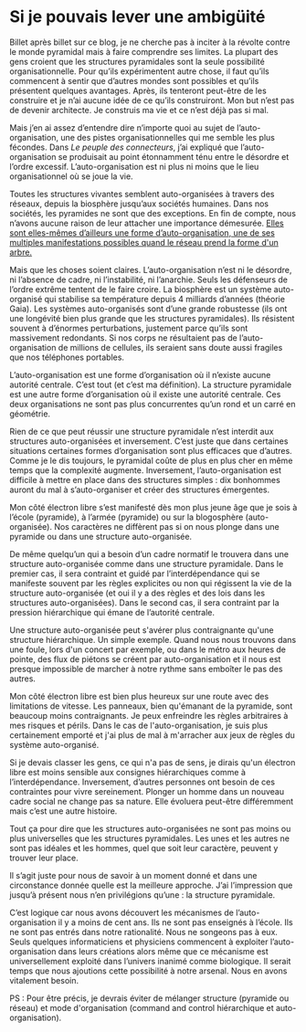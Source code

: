# Si je pouvais lever une ambigüité

Billet après billet sur ce blog, je ne cherche pas à inciter à la révolte contre le monde pyramidal mais à faire comprendre ses limites. La plupart des gens croient que les structures pyramidales sont la seule possibilité organisationnelle. Pour qu’ils expérimentent autre chose, il faut qu’ils commencent à sentir que d’autres mondes sont possibles et qu’ils présentent quelques avantages. Après, ils tenteront peut-être de les construire et je n’ai aucune idée de ce qu’ils construiront. Mon but n’est pas de devenir architecte. Je construis ma vie et ce n’est déjà pas si mal.

Mais j’en ai assez d’entendre dire n’importe quoi au sujet de l’auto-organisation, une des pistes organisationnelles qui me semble les plus fécondes. Dans *Le peuple des connecteurs*, j’ai expliqué que l’auto-organisation se produisait au point étonnamment ténu entre le désordre et l’ordre excessif. L’auto-organisation est ni plus ni moins que le lieu organisationnel où se joue la vie.

Toutes les structures vivantes semblent auto-organisées à travers des réseaux, depuis la biosphère jusqu’aux sociétés humaines. Dans nos sociétés, les pyramides ne sont que des exceptions. En fin de compte, nous n’avons aucune raison de leur attacher une importance démesurée. [Elles sont elles-mêmes d’ailleurs une forme d’auto-organisation, une de ses multiples manifestations possibles quand le réseau prend la forme d'un arbre.](http://blog.tcrouzet.com/2008/09/10/la-pyramide-est-elle-auto-organisee/)

Mais que les choses soient claires. L’auto-organisation n’est ni le désordre, ni l’absence de cadre, ni l’instabilité, ni l’anarchie. Seuls les défenseurs de l’ordre extrême tentent de le faire croire. La biosphère est un système auto-organisé qui stabilise sa température depuis 4 milliards d’années (théorie Gaia). Les systèmes auto-organisés sont d’une grande robustesse (ils ont une longévité bien plus grande que les structures pyramidales). Ils résistent souvent à d’énormes perturbations, justement parce qu’ils sont massivement redondants. Si nos corps ne résultaient pas de l’auto-organisation de millions de cellules, ils seraient sans doute aussi fragiles que nos téléphones portables.

L’auto-organisation est une forme d’organisation où il n’existe aucune autorité centrale. C’est tout (et c’est ma définition). La structure pyramidale est une autre forme d’organisation où il existe une autorité centrale. Ces deux organisations ne sont pas plus concurrentes qu’un rond et un carré en géométrie.

Rien de ce que peut réussir une structure pyramidale n’est interdit aux structures auto-organisées et inversement. C’est juste que dans certaines situations certaines formes d’organisation sont plus efficaces que d’autres. Comme je le dis toujours, le pyramidal coûte de plus en plus cher en même temps que la complexité augmente. Inversement, l’auto-organisation est difficile à mettre en place dans des structures simples : dix bonhommes auront du mal à s’auto-organiser et créer des structures émergentes.

Mon côté électron libre s’est manifesté dès mon plus jeune âge que je sois à l’école (pyramide), à l’armée (pyramide) ou sur la blogosphère (auto-organisée). Nos caractères ne diffèrent pas si on nous plonge dans une pyramide ou dans une structure auto-organisée.

De même quelqu’un qui a besoin d’un cadre normatif le trouvera dans une structure auto-organisée comme dans une structure pyramidale. Dans le premier cas, il sera contraint et guidé par l’interdépendance qui se manifeste souvent par les règles explicites ou non qui régissent la vie de la structure auto-organisée (et oui il y a des règles et des lois dans les structures auto-organisées). Dans le second cas, il sera contraint par la pression hiérarchique qui émane de l’autorité centrale.

Une structure auto-organisée peut s'avérer plus contraignante qu'une structure hiérarchique. Un simple exemple. Quand nous nous trouvons dans une foule, lors d'un concert par exemple, ou dans le métro aux heures de pointe, des flux de piétons se créent par auto-organisation et il nous est presque impossible de marcher à notre rythme sans emboîter le pas des autres.

Mon côté électron libre est bien plus heureux sur une route avec des limitations de vitesse. Les panneaux, bien qu'émanant de la pyramide, sont beaucoup moins contraignants. Je peux enfreindre les règles arbitraires à mes risques et périls. Dans le cas de l'auto-organisation, je suis plus certainement emporté et j'ai plus de mal à m'arracher aux jeux de règles du système auto-organisé.

Si je devais classer les gens, ce qui n'a pas de sens, je dirais qu'un électron libre est moins sensible aux consignes hiérarchiques comme à l’interdépendance. Inversement, d’autres personnes ont besoin de ces contraintes pour vivre sereinement. Plonger un homme dans un nouveau cadre social ne change pas sa nature. Elle évoluera peut-être différemment mais c’est une autre histoire.

Tout ça pour dire que les structures auto-organisées ne sont pas moins ou plus universelles que les structures pyramidales. Les unes et les autres ne sont pas idéales et les hommes, quel que soit leur caractère, peuvent y trouver leur place.

Il s’agit juste pour nous de savoir à un moment donné et dans une circonstance donnée quelle est la meilleure approche. J’ai l’impression que jusqu’à présent nous n’en privilégions qu’une : la structure pyramidale.

C’est logique car nous avons découvert les mécanismes de l’auto-organisation il y a moins de cent ans. Ils ne sont pas enseignés à l’école. Ils ne sont pas entrés dans notre rationalité. Nous ne songeons pas à eux. Seuls quelques informaticiens et physiciens commencent à exploiter l’auto-organisation dans leurs créations alors même que ce mécanisme est universellement exploité dans l’univers inanimé comme biologique. Il serait temps que nous ajoutions cette possibilité à notre arsenal. Nous en avons vitalement besoin.

PS : Pour être précis, je devrais éviter de mélanger structure (pyramide ou réseau) et mode d'organisation (command and control hiérarchique et auto-organisation).